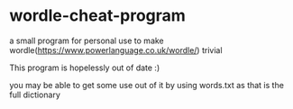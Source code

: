 # wordle-cheat-program
a small program for personal use to make wordle(https://www.powerlanguage.co.uk/wordle/) trivial

This program is hopelessly out of date :)

you may be able to get some use out of it by using words.txt as that is the full dictionary
